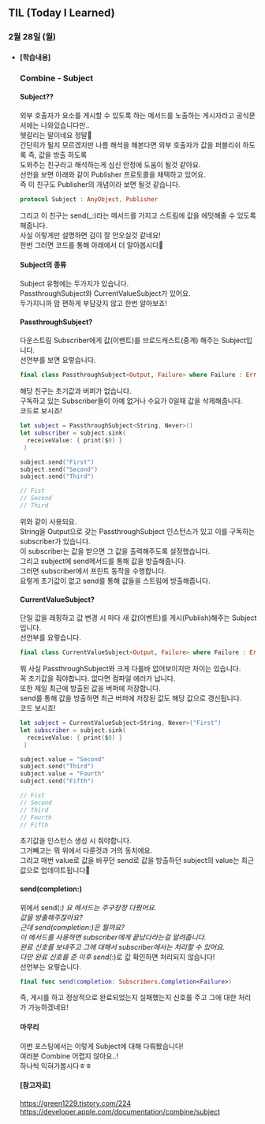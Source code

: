## TIL (Today I Learned)

### 2월 28일 (월)   

- #### [학습내용] 
  ### Combine - Subject     
  
  #### Subject??   
  외부 호출자가 요소를 게시할 수 있도록 하는 메서드를 노출하는 게시자라고 공식문서에는 나와있습니다만..   
  헷갈리는 말이네요 정말🥲   
  간단히가 될지 모르겠지만 나름 해석을 해본다면 외부 호출자가 값을 퍼블리쉬 하도록 즉, 값을 방출 하도록   
  도와주는 친구라고 해석하는게 심신 안정에 도움이 될것 같아요.   
  선언을 보면 아래와 같이 Publisher 프로토콜을 채택하고 있어요.   
  즉 이 친구도 Publisher의 개념이라 보면 될것 같습니다.   
  ```swift
  protocol Subject : AnyObject, Publisher
  ```
  그리고 이 친구는 send(_:)라는 메서드를 가지고 스트림에 값을 에밋해줄 수 있도록 해줍니다.   
  사실 이렇게만 설명하면 감이 잘 안오실것 같네요!   
  한번 그러면 코드를 통해 아래에서 더 알아봅시다🙌   

  #### Subject의 종류   
  Subject 유형에는 두가지가 있습니다.   
  PassthroughSubject와 CurrentValueSubject가 있어요.   
  두가지니까 맘 편하게 부담갖지 않고 한번 알아보죠!   
  
  #### PassthroughSubject?   
  다운스트림 Subscriber에게 값(이벤트)를 브로드캐스트(중계) 해주는 Subject입니다.   
  선언부를 보면 요렇습니다.   
  ```swift
  final class PassthroughSubject<Output, Failure> where Failure : Error
  ```
  해당 친구는 초기값과 버퍼가 없습니다.   
  구독하고 있는 Subscriber들이 아예 없거나 수요가 0일때 값을 삭제해줍니다.   
  코드로 보시죠!   
  ```swift
  let subject = PassthroughSubject<String, Never>() 
  let subscriber = subject.sink(
    receiveValue: { print($0) }
   ) 
  
  subject.send("First") 
  subject.send("Second")
  subject.send("Third")
  
  // Fist
  // Second
  // Third
  ```
  위와 같이 사용되요.   
  String을 Output으로 갖는 PassthroughSubject 인스턴스가 있고 이를 구독하는subscriber가 있습니다.   
  이 subscriber는 값을 받으면 그 값을 출력해주도록 설정했습니다.   
  그리고 subject에 send메서드를 통해 값을 방출해줍니다.   
  그러면 subscriber에서 프린트 동작을 수행합니다.   
  요렇게 초기값이 없고 send를 통해 값들을 스트림에 방출해줍니다.   
  
  #### CurrentValueSubject?   
  단일 값을 래핑하고 값 변경 시 마다 새 값(이벤트)를 게시(Publish)해주는 Subject입니다.   
  선언부를 요렇습니다.   
  ```swift
  final class CurrentValueSubject<Output, Failure> where Failure : Error
  ```
  뭐 사실 PassthroughSubject와 크게 다를바 없어보이지만 차이는 있습니다.   
  꼭 초기값을 줘야합니다. 없다면 컴파일 에러가 납니다.   
  또한 제일 최근에 방출된 값을 버퍼에 저장합니다.   
  send를 통해 값을 방출하면 최근 버퍼에 저장된 값도 해당 값으로 갱신됩니다.   
  코드 보시죠!   
  ```swift
  let subject = CurrentValueSubject<String, Never>("First") 
  let subscriber = subject.sink(
    receiveValue: { print($0) }
   ) 
  
  subject.value = "Second"
  subject.send("Third")
  subject.value = "Fourth"
  subject.send("Fifth")
  
  // Fist
  // Second
  // Third
  // Fourth
  // Fifth
  ```
  초기값을 인스턴스 생성 시 줘야합니다.   
  그거빼고는 뭐 위에서 다룬것과 거의 동치에요.   
  그리고 매번 value로 값을 바꾸던 send로 값을 방출하던 subject의 value는 최근 값으로 업데이트됩니다🙌   
  
  #### send(completion:)    
  위에서 send(_:) 요 메서드는 주구장창 다뤘어요.   
  값을 방출해주잖아요?   
  근데 send(completion:)은 뭘까요?   
  이 메서드를 사용하면 subscriber에게 끝났다라는걸 알려줍니다.   
  완료 신호를 보내주고 그에 대해서 subscriber에서는 처리할 수 있어요.   
  다만 완료 신호를 준 이후 send(_:)로 값 확인하면 처리되지 않습니다!  
  선언부는 요렇습니다.   
  ```swift
  final func send(completion: Subscribers.Completion<Failure>)
  ```
  즉, 게시를 하고 정상적으로 완료되었는지 실패했는지 신호를 주고 그에 대한 처리가 가능하겠네요!    
  
  #### 마무리   
  이번 포스팅에서는 이렇게 Subject에 대해 다뤄봤습니다!   
  여러분 Combine 어렵지 않아요..!   
  하나씩 익혀가봅시다ㅎㅎ   
  
  #### [참고자료]   
  https://green1229.tistory.com/224   
  https://developer.apple.com/documentation/combine/subject   
